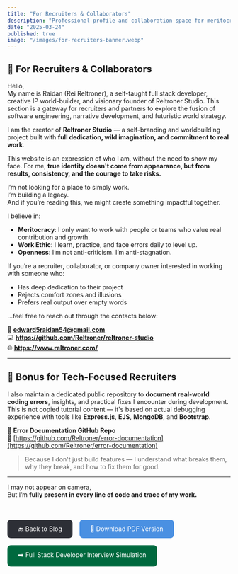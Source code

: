 ```yaml
---
title: "For Recruiters & Collaborators"
description: "Professional profile and collaboration space for meritocratic partners and visionary recruiters"
date: "2025-03-24"
published: true
image: "/images/for-recruiters-banner.webp"
---
```


## 🧭 For Recruiters & Collaborators

Hello,  
My name is Raidan (Rei Reltroner), a self-taught full stack developer, creative IP world-builder, and visionary founder of Reltroner Studio. This section is a gateway for recruiters and partners to explore the fusion of software engineering, narrative development, and futuristic world strategy.

I am the creator of **Reltroner Studio** — a self-branding and worldbuilding project built with **full dedication, wild imagination, and commitment to real work**.

This website is an expression of who I am, without the need to show my face. For me, **true identity doesn't come from appearance, but from results, consistency, and the courage to take risks.**

I’m not looking for a place to simply work.  
I’m building a legacy.  
And if you’re reading this, we might create something impactful together.

I believe in:
- **Meritocracy**: I only want to work with people or teams who value real contribution and growth.
- **Work Ethic**: I learn, practice, and face errors daily to level up.
- **Openness**: I’m not anti-criticism. I’m anti-stagnation.

If you’re a recruiter, collaborator, or company owner interested in working with someone who:
- Has deep dedication to their project
- Rejects comfort zones and illusions
- Prefers real output over empty words

...feel free to reach out through the contacts below:

📧 **edward5raidan54@gmail.com**  
💻 **https://github.com/Reltroner/reltroner-studio**  
🌐 **https://www.reltroner.com/**

---

## 🧱 Bonus for Tech-Focused Recruiters

I also maintain a dedicated public repository to **document real-world coding errors**, insights, and practical fixes I encounter during development. This is not copied tutorial content — it's based on actual debugging experience with tools like **Express.js**, **EJS**, **MongoDB**, and **Bootstrap**.

📂 **Error Documentation GitHub Repo**  
🔗 [https://github.com/Reltroner/error-documentation](https://github.com/Reltroner/error-documentation)

> Because I don't just build features — I understand what breaks them, why they break, and how to fix them for good.

---

I may not appear on camera,  
But I’m **fully present in every line of code and trace of my work.**

<div style="margin-top: 3rem; display: flex; gap: 1rem; flex-wrap: wrap;">

<a href="/blog" style="padding: 0.75rem 1.5rem; background-color: #2D2F36; color: white; text-decoration: none; border-radius: 8px;">
🔙 Back to Blog
</a>

<a href="/files/for-recruiters.pdf" style="padding: 0.75rem 1.5rem; background-color: #4A90E2; color: white; text-decoration: none; border-radius: 8px;" target="_blank">
📄 Download PDF Version
</a>

<a href="/blog/fullstack-interview-summary" style="padding: 0.75rem 1.5rem; background-color: #00693E; color: white; text-decoration: none; border-radius: 8px;" target="_blank">
➡️ Full Stack Developer Interview Simulation 
</a>

</div>
